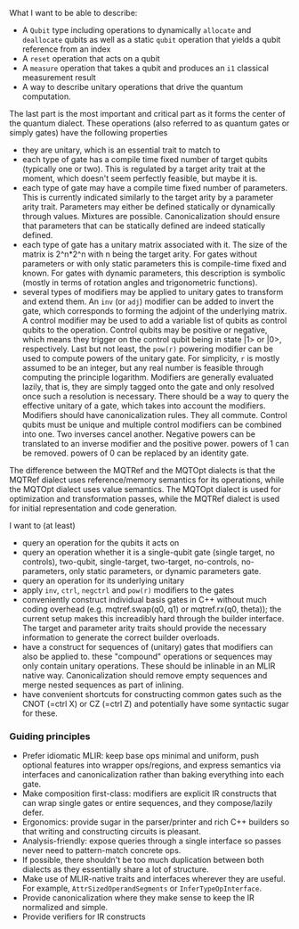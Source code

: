 What I want to be able to describe:

- A `Qubit` type including operations to dynamically `allocate` and `deallocate` qubits as well as a static `qubit` operation that yields a qubit reference from an index
- A `reset` operation that acts on a qubit
- A `measure` operation that takes a qubit and produces an `i1` classical measurement result
- A way to describe unitary operations that drive the quantum computation.

The last part is the most important and critical part as it forms the center of the quantum dialect.
These operations (also referred to as quantum gates or simply gates) have the following properties

- they are unitary, which is an essential trait to match to
- each type of gate has a compile time fixed number of target qubits (typically one or two). This is regulated by a target arity trait at the moment, which doesn't seem perfectly feasible, but maybe it is.
- each type of gate may have a compile time fixed number of parameters. This is currently indicated similarly to the target arity by a parameter arity trait. Parameters may either be defined statically or dynamically through values. Mixtures are possible. Canonicalization should ensure that parameters that can be statically defined are indeed statically defined.
- each type of gate has a unitary matrix associated with it. The size of the matrix is 2^n\*2^n with n being the target arity. For gates without parameters or with only static parameters this is compile-time fixed and known. For gates with dynamic parameters, this description is symbolic (mostly in terms of rotation angles and trigonometric functions).
- several types of modifiers may be applied to unitary gates to transform and extend them. An `inv` (or `adj`) modifier can be added to invert the gate, which corresponds to forming the adjoint of the underlying matrix. A control modifier may be used to add a variable list of qubits as control qubits to the operation. Control qubits may be positive or negative, which means they trigger on the control qubit being in state |1> or |0>, respectively. Last but not least, the `pow(r)` powering modifier can be used to compute powers of the unitary gate. For simplicity, `r` is mostly assumed to be an integer, but any real number is feasible through computing the principle logarithm. Modifiers are generally evaluated lazily, that is, they are simply tagged onto the gate and only resolved once such a resolution is necessary. There should be a way to query the effective unitary of a gate, which takes into account the modifiers. Modifiers should have canonicalization rules. They all commute. Control qubits must be unique and multiple control modifiers can be combined into one. Two inverses cancel another. Negative powers can be translated to an inverse modifier and the positive power. powers of 1 can be removed. powers of 0 can be replaced by an identity gate.

The difference between the MQTRef and the MQTOpt dialects is that the MQTRef dialect uses reference/memory semantics for its operations, while the MQTOpt dialect uses value semantics. The MQTOpt dialect is used for optimization and transformation passes, while the MQTRef dialect is used for initial representation and code generation.

I want to (at least)

- query an operation for the qubits it acts on
- query an operation whether it is a single-qubit gate (single target, no controls), two-qubit, single-target, two-target, no-controls, no-parameters, only static parameters, or dynamic parameters gate.
- query an operation for its underlying unitary
- apply `inv`, `ctrl`, `negctrl` and `pow(r)` modifiers to the gates
- conveniently construct individual basis gates in C++ without much coding overhead (e.g. mqtref.swap(q0, q1) or mqtref.rx(q0, theta)); the current setup makes this increadibly hard through the builder interface. The target and parameter arity traits should provide the necessary information to generate the correct builder overloads.
- have a construct for sequences of (unitary) gates that modifiers can also be applied to. these "compound" operations or sequences may only contain unitary operations. These should be inlinable in an MLIR native way. Canonicalization should remove empty sequences and merge nested sequences as part of inlining.
- have convenient shortcuts for constructing common gates such as the CNOT (=ctrl X) or CZ (=ctrl Z) and potentially have some syntactic sugar for these.

### Guiding principles

- Prefer idiomatic MLIR: keep base ops minimal and uniform, push optional features into wrapper ops/regions, and express semantics via interfaces and canonicalization rather than baking everything into each gate.
- Make composition first-class: modifiers are explicit IR constructs that can wrap single gates or entire sequences, and they compose/lazily defer.
- Ergonomics: provide sugar in the parser/printer and rich C++ builders so that writing and constructing circuits is pleasant.
- Analysis-friendly: expose queries through a single interface so passes never need to pattern-match concrete ops.
- If possible, there shouldn't be too much duplication between both dialects as they essentially share a lot of structure.
- Make use of MLIR-native traits and interfaces wherever they are useful. For example, `AttrSizedOperandSegments` or `InferTypeOpInterface`.
- Provide canonicalization where they make sense to keep the IR normalized and simple.
- Provide verifiers for IR constructs
